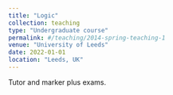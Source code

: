```yaml
---
title: "Logic"
collection: teaching
type: "Undergraduate course"
permalink: #/teaching/2014-spring-teaching-1
venue: "University of Leeds"
date: 2022-01-01
location: "Leeds, UK"
---
```


Tutor and marker plus exams.
